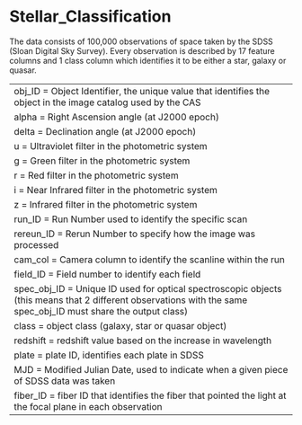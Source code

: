 # Stellar_Classification

The data consists of 100,000 observations of space taken by the SDSS (Sloan Digital Sky Survey). Every observation is described by 17 feature columns and 1 class column which identifies it to be either a star, galaxy or quasar.


|                                                                                                                                                                 |
|-----------------------------------------------------------------------------------------------------------------------------------------------------------------|
| obj_ID = Object Identifier, the unique value that identifies the object in the image catalog used by the CAS                                                    |
| alpha = Right Ascension angle (at J2000 epoch)                                                                                                                  |
| delta = Declination angle (at J2000 epoch)                                                                                                                      |
| u = Ultraviolet filter in the photometric system                                                                                                                |
| g = Green filter in the photometric system                                                                                                                      |
| r = Red filter in the photometric system                                                                                                                        |
| i = Near Infrared filter in the photometric system                                                                                                              |
| z = Infrared filter in the photometric system                                                                                                                   |
| run_ID = Run Number used to identify the specific scan                                                                                                          |
| rereun_ID = Rerun Number to specify how the image was processed                                                                                                 |
| cam_col = Camera column to identify the scanline within the run                                                                                                 |
| field_ID = Field number to identify each field                                                                                                                  |
| spec_obj_ID = Unique ID used for optical spectroscopic objects (this means that 2 different observations with the same spec_obj_ID must share the output class) |
| class = object class (galaxy, star or quasar object)                                                                                                            |
| redshift = redshift value based on the increase in wavelength                                                                                                   |
| plate = plate ID, identifies each plate in SDSS                                                                                                                 |
| MJD = Modified Julian Date, used to indicate when a given piece of SDSS data was taken                                                                          |
| fiber_ID = fiber ID that identifies the fiber that pointed the light at the focal plane in each observation                                                     |
